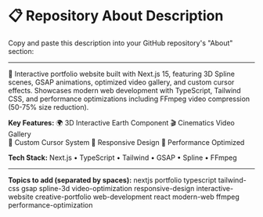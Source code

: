 # 📋 Repository About Description

Copy and paste this description into your GitHub repository's "About" section:

---

🎨 Interactive portfolio website built with Next.js 15, featuring 3D Spline scenes, GSAP animations, optimized video gallery, and custom cursor effects. Showcases modern web development with TypeScript, Tailwind CSS, and performance optimizations including FFmpeg video compression (50-75% size reduction).

**Key Features:**
🌍 3D Interactive Earth Component
🎬 Cinematics Video Gallery  
🎯 Custom Cursor System
📱 Responsive Design
🚀 Performance Optimized

**Tech Stack:** Next.js • TypeScript • Tailwind • GSAP • Spline • FFmpeg

---

**Topics to add (separated by spaces):**
nextjs portfolio typescript tailwind-css gsap spline-3d video-optimization responsive-design interactive-website creative-portfolio web-development react modern-web ffmpeg performance-optimization
